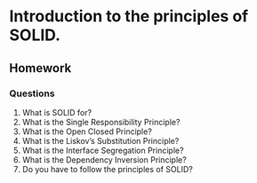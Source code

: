 # Introduction to the principles of SOLID.

## Homework

### Questions
1. What is SOLID for?
2. What is the Single Responsibility Principle?
3. What is the Open Closed Principle?
4. What is the Liskov’s Substitution Principle?
5. What is the Interface Segregation Principle?
6. What is the Dependency Inversion Principle?
7. Do you have to follow the principles of SOLID?



